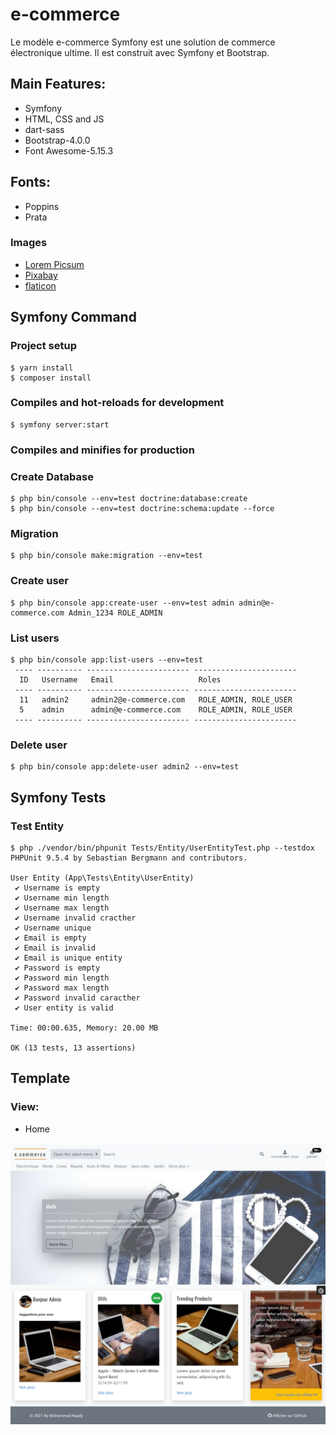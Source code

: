 # e-commerce

Le modèle e-commerce Symfony est une solution de commerce électronique ultime. Il est construit avec Symfony et Bootstrap. 

## Main Features:

* Symfony
* HTML, CSS and JS
* dart-sass
* Bootstrap-4.0.0
* Font Awesome-5.15.3

## Fonts:

* Poppins
* Prata

### Images

* [Lorem Picsum](https://picsum.photos/)
* [Pixabay](https://pixabay.com/fr/)
* [flaticon](https://www.flaticon.com/)

## Symfony Command

### Project setup
```
$ yarn install
$ composer install
```

### Compiles and hot-reloads for development
```
$ symfony server:start
```

### Compiles and minifies for production

### Create Database
```
$ php bin/console --env=test doctrine:database:create
$ php bin/console --env=test doctrine:schema:update --force 
```

### Migration
```
$ php bin/console make:migration --env=test    
```

### Create user
```
$ php bin/console app:create-user --env=test admin admin@e-commerce.com Admin_1234 ROLE_ADMIN
```

### List users
```
$ php bin/console app:list-users --env=test
 ---- ---------- ----------------------- ----------------------- 
  ID   Username   Email                   Roles
 ---- ---------- ----------------------- -----------------------
  11   admin2     admin2@e-commerce.com   ROLE_ADMIN, ROLE_USER
  5    admin      admin@e-commerce.com    ROLE_ADMIN, ROLE_USER
 ---- ---------- ----------------------- -----------------------
```

### Delete user
```
$ php bin/console app:delete-user admin2 --env=test
```

## Symfony Tests

### Test Entity
```
$ php ./vendor/bin/phpunit Tests/Entity/UserEntityTest.php --testdox 
PHPUnit 9.5.4 by Sebastian Bergmann and contributors.

User Entity (App\Tests\Entity\UserEntity)
 ✔ Username is empty
 ✔ Username min length
 ✔ Username max length
 ✔ Username invalid cracther
 ✔ Username unique
 ✔ Email is empty
 ✔ Email is invalid
 ✔ Email is unique entity
 ✔ Password is empty
 ✔ Password min length
 ✔ Password max length
 ✔ Password invalid caracther
 ✔ User entity is valid

Time: 00:00.635, Memory: 20.00 MB

OK (13 tests, 13 assertions)
```

## Template

### View:

* Home

![e-commerce Home](https://github.com/mnajafy/e-commerce/blob/master/e-commerce.jpeg)
